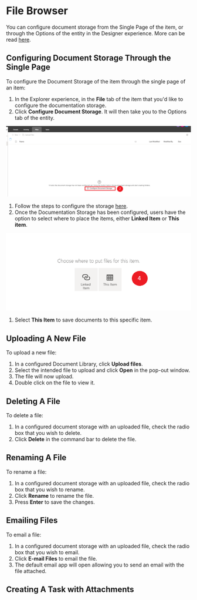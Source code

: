 # File Browser

You can configure document storage from the Single Page of the item, or through the Options of the entity in the Designer experience. More can be read [here](https://support.office.com/en-us/article/what-is-a-document-library-3b5976dd-65cf-4c9e-bf5a-713c10ca2872).

## Configuring Document Storage Through the Single Page

To configure the Document Storage of the item through the single page of an item:

1. In the Explorer experience, in the **File** tab of the item that you'd like to configure the documentation storage.
2. Click **Configure Document Storage**. It will then take you to the Options tab of the entity.

![File Browser 01.png](./downloaded_image_1705285491244.png)

1. Follow the steps to configure the storage [here](/docs/Rapid/3-User%20Manual/2-Explorer/3-Page%20Components/file-browser/file-browser.md).
2. Once the Documentation Storage has been configured, users have the option to select where to place the items, either **Linked Item** or **This item**.

![File Browser 02.png](./downloaded_image_1705285492259.png)

1. Select **This Item** to save documents to this specific item.

## Uploading A New File

To upload a new file:

1. In a configured Document Library, click **Upload files**.
2. Select the intended file to upload and click **Open** in the pop-out window.
3. The file will now upload.
4. Double click on the file to view it.

## Deleting A File

To delete a file:

1. In a configured document storage with an uploaded file, check the radio box that you wish to delete.
2. Click **Delete** in the command bar to delete the file.

## Renaming A File

To rename a file:

1. In a configured document storage with an uploaded file, check the radio box that you wish to rename.
2. Click **Rename** to rename the file.
3. Press **Enter** to save the changes.

## Emailing Files

To email a file:

1. In a configured document storage with an uploaded file, check the radio box that you wish to email.
2. Click **E-mail Files** to email the file.
3. The default email app will open allowing you to send an email with the file attached.

## Creating A Task with Attachments